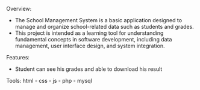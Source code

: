 Overview: 
- The School Management System is a basic application designed to manage and organize school-related data such as students and grades.
- This project is intended as a learning tool for understanding fundamental concepts in software development, including data management, user interface design, and system integration.

Features:
- Student can see his grades and able to download his result

Tools:
html - css - js - php - mysql
